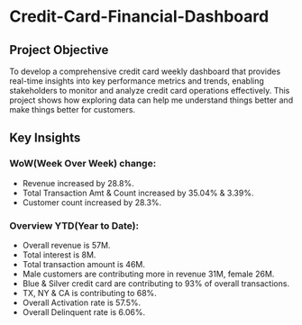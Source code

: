 # Credit-Card-Financial-Dashboard
## Project Objective
To develop a comprehensive credit card weekly dashboard that provides real-time insights into key performance metrics and trends, enabling stakeholders to monitor and analyze credit card operations effectively. This project shows how exploring data can help me understand things better and make things better for customers.
## Key Insights
### WoW(Week Over Week) change:
* Revenue increased by 28.8%.
* Total Transaction Amt & Count increased by 35.04% & 3.39%.
* Customer count increased by 28.3%.

### Overview YTD(Year to Date):
* Overall revenue is 57M.
* Total interest is 8M.
* Total transaction amount is 46M.
* Male customers are contributing more in revenue 31M, female 26M.
* Blue & Silver credit card are contributing to 93% of overall transactions.
* TX, NY & CA is contributing to 68%.
* Overall Activation rate is 57.5%.
* Overall Delinquent rate is 6.06%.
